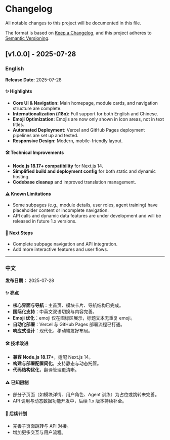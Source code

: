 # Changelog

All notable changes to this project will be documented in this file.

The format is based on [Keep a Changelog](https://keepachangelog.com/en/1.0.0/),
and this project adheres to [Semantic Versioning](https://semver.org/spec/v2.0.0.html).

## [v1.0.0] - 2025-07-28

### English

**Release Date:** 2025-07-28

#### ✨ Highlights

- **Core UI & Navigation:** Main homepage, module cards, and navigation structure are complete.
- **Internationalization (i18n):** Full support for both English and Chinese.
- **Emoji Optimization:** Emojis are now only shown in icon areas, not in text titles.
- **Automated Deployment:** Vercel and GitHub Pages deployment pipelines are set up and tested.
- **Responsive Design:** Modern, mobile-friendly layout.

#### 🛠️ Technical Improvements

- **Node.js 18.17+ compatibility** for Next.js 14.
- **Simplified build and deployment config** for both static and dynamic hosting.
- **Codebase cleanup** and improved translation management.

#### ⚠️ Known Limitations

- Some subpages (e.g., module details, user roles, agent training) have placeholder content or incomplete navigation.
- API calls and dynamic data features are under development and will be released in future 1.x versions.

#### 📌 Next Steps

- Complete subpage navigation and API integration.
- Add more interactive features and user flows.

---

### 中文

**发布日期：** 2025-07-28

#### ✨ 亮点

- **核心界面与导航**：主首页、模块卡片、导航结构已完成。
- **国际化支持**：中英文双语切换与内容完善。
- **Emoji 优化**：emoji 仅在图标区展示，标题文本无重复 emoji。
- **自动化部署**：Vercel 与 GitHub Pages 部署流程已打通。
- **响应式设计**：现代化、移动端友好布局。

#### 🛠️ 技术改进

- **兼容 Node.js 18.17+**，适配 Next.js 14。
- **构建与部署配置简化**，支持静态与动态托管。
- **代码结构优化**，翻译管理更清晰。

#### ⚠️ 已知限制

- 部分子页面（如模块详情、用户角色、Agent 训练）为占位或跳转未完善。
- API 调用与动态数据功能开发中，后续 1.x 版本持续补全。

#### 📌 后续计划

- 完善子页面跳转与 API 对接。
- 增加更多交互与用户流程。

